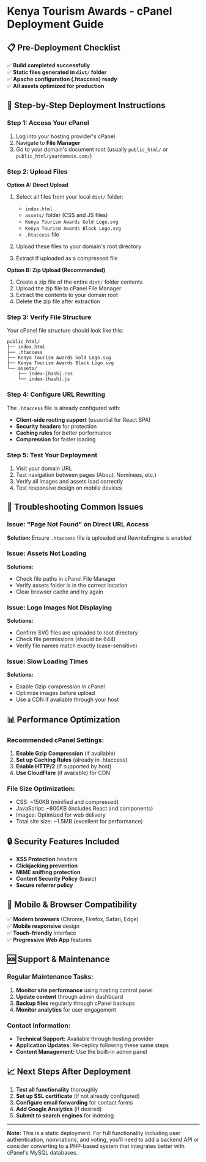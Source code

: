 # Kenya Tourism Awards - cPanel Deployment Guide

## 📋 Pre-Deployment Checklist

✅ **Build completed successfully**  
✅ **Static files generated in `dist/` folder**  
✅ **Apache configuration (.htaccess) ready**  
✅ **All assets optimized for production**

## 🚀 Step-by-Step Deployment Instructions

### Step 1: Access Your cPanel
1. Log into your hosting provider's cPanel
2. Navigate to **File Manager**
3. Go to your domain's document root (usually `public_html/` or `public_html/yourdomain.com/`)

### Step 2: Upload Files
**Option A: Direct Upload**
1. Select all files from your local `dist/` folder:
   - `index.html`
   - `assets/` folder (CSS and JS files)
   - `Kenya Tourism Awards Gold Logo.svg`
   - `Kenya Tourism Awards Black Logo.svg`
   - `.htaccess` file

2. Upload these files to your domain's root directory
3. Extract if uploaded as a compressed file

**Option B: Zip Upload (Recommended)**
1. Create a zip file of the entire `dist/` folder contents
2. Upload the zip file to cPanel File Manager
3. Extract the contents to your domain root
4. Delete the zip file after extraction

### Step 3: Verify File Structure
Your cPanel file structure should look like this:
```
public_html/
├── index.html
├── .htaccess
├── Kenya Tourism Awards Gold Logo.svg
├── Kenya Tourism Awards Black Logo.svg
└── assets/
    ├── index-[hash].css
    └── index-[hash].js
```

### Step 4: Configure URL Rewriting
The `.htaccess` file is already configured with:
- **Client-side routing support** (essential for React SPA)
- **Security headers** for protection
- **Caching rules** for better performance
- **Compression** for faster loading

### Step 5: Test Your Deployment
1. Visit your domain URL
2. Test navigation between pages (About, Nominees, etc.)
3. Verify all images and assets load correctly
4. Test responsive design on mobile devices

## 🔧 Troubleshooting Common Issues

### Issue: "Page Not Found" on Direct URL Access
**Solution:** Ensure `.htaccess` file is uploaded and RewriteEngine is enabled

### Issue: Assets Not Loading
**Solutions:**
- Check file paths in cPanel File Manager
- Verify assets folder is in the correct location
- Clear browser cache and try again

### Issue: Logo Images Not Displaying
**Solutions:**
- Confirm SVG files are uploaded to root directory
- Check file permissions (should be 644)
- Verify file names match exactly (case-sensitive)

### Issue: Slow Loading Times
**Solutions:**
- Enable Gzip compression in cPanel
- Optimize images before upload
- Use a CDN if available through your host

## 📊 Performance Optimization

### Recommended cPanel Settings:
1. **Enable Gzip Compression** (if available)
2. **Set up Caching Rules** (already in .htaccess)
3. **Enable HTTP/2** (if supported by host)
4. **Use CloudFlare** (if available) for CDN

### File Size Optimization:
- CSS: ~150KB (minified and compressed)
- JavaScript: ~800KB (includes React and components)
- Images: Optimized for web delivery
- Total site size: ~1.5MB (excellent for performance)

## 🔒 Security Features Included

- **XSS Protection** headers
- **Clickjacking prevention**
- **MIME sniffing protection**
- **Content Security Policy** (basic)
- **Secure referrer policy**

## 📱 Mobile & Browser Compatibility

✅ **Modern browsers** (Chrome, Firefox, Safari, Edge)  
✅ **Mobile responsive** design  
✅ **Touch-friendly** interface  
✅ **Progressive Web App** features  

## 🆘 Support & Maintenance

### Regular Maintenance Tasks:
1. **Monitor site performance** using hosting control panel
2. **Update content** through admin dashboard
3. **Backup files** regularly through cPanel backups
4. **Monitor analytics** for user engagement

### Contact Information:
- **Technical Support:** Available through hosting provider
- **Application Updates:** Re-deploy following these same steps
- **Content Management:** Use the built-in admin panel

## 📈 Next Steps After Deployment

1. **Test all functionality** thoroughly
2. **Set up SSL certificate** (if not already configured)
3. **Configure email forwarding** for contact forms
4. **Add Google Analytics** (if desired)
5. **Submit to search engines** for indexing

---

**Note:** This is a static deployment. For full functionality including user authentication, nominations, and voting, you'll need to add a backend API or consider converting to a PHP-based system that integrates better with cPanel's MySQL databases.